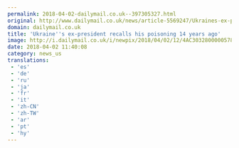 ```yaml
---
permalink: 2018-04-02-dailymail.co.uk--397305327.html
original: http://www.dailymail.co.uk/news/article-5569247/Ukraines-ex-president-recalls-poisoning-14-years-ago.html?ITO=1490&ns_mchannel=rss&ns_campaign=1490
domain: dailymail.co.uk
title: 'Ukraine''s ex-president recalls his poisoning 14 years ago'
image: http://i.dailymail.co.uk/i/newpix/2018/04/02/12/4AC3032800000578-0-image-a-33_1522668522506.jpg
date: 2018-04-02 11:40:08
category: news_us
translations: 
 - 'es'
 - 'de'
 - 'ru'
 - 'ja'
 - 'fr'
 - 'it'
 - 'zh-CN'
 - 'zh-TW'
 - 'ar'
 - 'pt'
 - 'hy'
---
```


